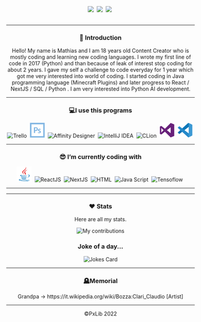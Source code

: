 <div id="stats" align="center">
<img src="https://github.com/PxLib/SomeIcons/blob/main/GitAstroCat.png?raw=true" height="250"/>&nbsp;
<img src="https://github.com/PxLib/SomeIcons/blob/main/Business.png?raw=true"height="250"/>&nbsp;
<img src="https://github.com/PxLib/SomeIcons/blob/main/Casual.png?raw=true"height="250"/>&nbsp;
<div id="stats" align="center">
<img src="https://komarev.com/ghpvc/?username=PxLib&style=flat-square&color=blue" alt=""/>
  </div>
  </div>
  <hr>
<div id="Introduction" align="center">
  <h3>👋 Introduction</h3>
Hello! My name is Mathias and I am 18 years old Content Creator who is mostly coding and learning new coding languages. I wrote my first line of code in 2017 (Python) and than because of leak of interest stop coding for about 2 years. I gave my self a challenge to code everyday for 1 year which got me very interested into world of coding. I started coding in Java programming language (Minecraft Plugins) and later progress to React /  NextJS / SQL / Python . I am very interested into Python AI development. 

<hr>
<h3> 💻I use this programs</h3>
<div align="center">
    <img src="https://www.pinclipart.com/picdir/big/373-3734150_trello-clickup-trello-icon-png-clipart.png" title="Trello" alt="Trello" width="40" height="40"/>&nbsp;
    <img src="https://raw.githubusercontent.com/devicons/devicon/1119b9f84c0290e0f0b38982099a2bd027a48bf1/icons/photoshop/photoshop-line.svg" title="Photoshop" alt="Photoshop" width="40" height="40"/>&nbsp;
  <img src="https://cdn.serif.com/affinity/img/global/logos/affinity-designer-icon-090520190839.svg" title="Affinity Designer" alt="Affinity Designer" width="40" height="40"/>&nbsp;
    <img src="https://www.jetbrains.com/idea/img/idea-edu.svg" title="IntelliJ IDEA" alt="IntelliJ IDEA" width="40" height="40"/>&nbsp;
  <img src="https://resources.jetbrains.com/storage/products/clion/img/meta/clion_logo_300x300.png" title="CLion" alt="CLion" width="40" height="40"/>&nbsp;
    <img src="https://raw.githubusercontent.com/devicons/devicon/1119b9f84c0290e0f0b38982099a2bd027a48bf1/icons/visualstudio/visualstudio-plain.svg" title="Visual Studio" alt="Visual Studio" width="40" height="40"/>&nbsp;
  <img src="https://raw.githubusercontent.com/devicons/devicon/1119b9f84c0290e0f0b38982099a2bd027a48bf1/icons/vscode/vscode-original.svg" title="Visual Studio Code" alt="Visual Studio Code" width="40" height="40"/>&nbsp;
</div>
  <hr>
  <div align="center">
 <h3>😎 I’m currently coding with</h3>

  </div>
  <div align="center">
  <img src="https://raw.githubusercontent.com/devicons/devicon/1119b9f84c0290e0f0b38982099a2bd027a48bf1/icons/java/java-original.svg" title="Java" alt="Java" width="40" height="40"/>&nbsp;
    <img src="https://upload.wikimedia.org/wikipedia/commons/thumb/a/a7/React-icon.svg/1200px-React-icon.svg.png" title="ReactJS" alt="ReactJS" width="40" height="40"/>&nbsp;
    <img src="https://bestofjs.org/logos/nextjs.dark.svg" title="NextJS" alt="NextJS" width="40" height="40"/>&nbsp;
    <img src="https://seeklogo.com/images/H/html5-without-wordmark-color-logo-14D252D878-seeklogo.com.png" title="HTML" alt="HTML" width="40" height="40"/>&nbsp;
    <img src="https://www.seekpng.com/png/full/80-803501_javascript-logo-logo-de-java-script-png.png" title="Java Script" alt="Java Script" width="40" height="40"/>&nbsp;
    <img src="https://upload.wikimedia.org/wikipedia/commons/thumb/2/2d/Tensorflow_logo.svg/1200px-Tensorflow_logo.svg.png" title="Tensoflow" alt="Tensoflow" width="40" height="40"/>&nbsp;
</div>
 <hr>
    
    
  <div align="center">
  <hr>
    <h3>❤️ Stats</h3>
       <p>Here are all my stats.</p>

![My contributions](https://github-readme-stats.vercel.app/api?username=PxLib&show_icons=true&theme=discord_old_blurple)

<article align="center">
  <h3>Joke of a day...</h3>
  
<img src="https://readme-jokes.vercel.app/api" alt="Jokes Card" />

  </article>
    <article align="center">
<div align="center">
<hr>
<article align="center">
<div align="center">
  <h3>🪦Memorial</h3>
 <p>Grandpa -> https://it.wikipedia.org/wiki/Bozza:Clari_Claudio [Artist] </p>
  </div>
  </article>
  <hr>
  <p align="center">
    &copy;PxLib 2022
</p>

